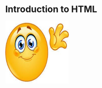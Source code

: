 # Introduction to HTML

<img src="https://raw.githubusercontent.com/perlasudheshna2921/TD-Files-19-09-2020/master/hlo.jpg" width="200px" height="200px">
